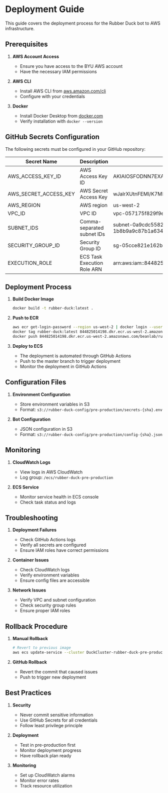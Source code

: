 # Deployment Guide

This guide covers the deployment process for the Rubber Duck bot to AWS infrastructure.

## Prerequisites

1. **AWS Account Access**

   - Ensure you have access to the BYU AWS account
   - Have the necessary IAM permissions

2. **AWS CLI**

   - Install AWS CLI from [aws.amazon.com/cli](https://aws.amazon.com/cli/)
   - Configure with your credentials

3. **Docker**
   - Install Docker Desktop from [docker.com](https://www.docker.com/products/docker-desktop)
   - Verify installation with `docker --version`

## GitHub Secrets Configuration

The following secrets must be configured in your GitHub repository:

| Secret Name           | Description                 | Example                                             |
| --------------------- | --------------------------- | --------------------------------------------------- |
| AWS_ACCESS_KEY_ID     | AWS Access Key ID           | AKIAIOSFODNN7EXAMPLE                                |
| AWS_SECRET_ACCESS_KEY | AWS Secret Access Key       | wJalrXUtnFEMI/K7MDENG/bPxRfiCYEXAMPLEKEY            |
| AWS_REGION            | AWS region                  | us-west-2                                           |
| VPC_ID                | VPC ID                      | vpc-057175f829f9e74b2                               |
| SUBNET_IDS            | Comma-separated subnet IDs  | subnet-0a9cdc5582a7a6e20,subnet-1b8b9a9c87b1a6343   |
| SECURITY_GROUP_ID     | Security Group ID           | sg-05cce821e162bca07                                |
| EXECUTION_ROLE        | ECS Task Execution Role ARN | arn:aws:iam::844825014198:role/ecsTaskExecutionRole |

## Deployment Process

1. **Build Docker Image**

   ```bash
   docker build -t rubber-duck:latest .
   ```

2. **Push to ECR**

   ```bash
   aws ecr get-login-password --region us-west-2 | docker login --username AWS --password-stdin 844825014198.dkr.ecr.us-west-2.amazonaws.com/beanlab/rubber-duck
   docker tag rubber-duck:latest 844825014198.dkr.ecr.us-west-2.amazonaws.com/beanlab/rubber-duck:latest
   docker push 844825014198.dkr.ecr.us-west-2.amazonaws.com/beanlab/rubber-duck:latest
   ```

3. **Deploy to ECS**
   - The deployment is automated through GitHub Actions
   - Push to the master branch to trigger deployment
   - Monitor the deployment in GitHub Actions

## Configuration Files

1. **Environment Configuration**

   - Store environment variables in S3
   - Format: `s3://rubber-duck-config/pre-production/secrets-{sha}.env`

2. **Bot Configuration**
   - JSON configuration in S3
   - Format: `s3://rubber-duck-config/pre-production/config-{sha}.json`

## Monitoring

1. **CloudWatch Logs**

   - View logs in AWS CloudWatch
   - Log group: `/ecs/rubber-duck-pre-production`

2. **ECS Service**
   - Monitor service health in ECS console
   - Check task status and logs

## Troubleshooting

1. **Deployment Failures**

   - Check GitHub Actions logs
   - Verify all secrets are configured
   - Ensure IAM roles have correct permissions

2. **Container Issues**

   - Check CloudWatch logs
   - Verify environment variables
   - Ensure config files are accessible

3. **Network Issues**
   - Verify VPC and subnet configuration
   - Check security group rules
   - Ensure proper IAM roles

## Rollback Procedure

1. **Manual Rollback**

   ```bash
   # Revert to previous image
   aws ecs update-service --cluster DuckCluster-rubber-duck-pre-production --service rubber-duck-pre-production-Service --force-new-deployment
   ```

2. **GitHub Rollback**
   - Revert the commit that caused issues
   - Push to trigger new deployment

## Best Practices

1. **Security**

   - Never commit sensitive information
   - Use GitHub Secrets for all credentials
   - Follow least privilege principle

2. **Deployment**

   - Test in pre-production first
   - Monitor deployment progress
   - Have rollback plan ready

3. **Monitoring**
   - Set up CloudWatch alarms
   - Monitor error rates
   - Track resource utilization
